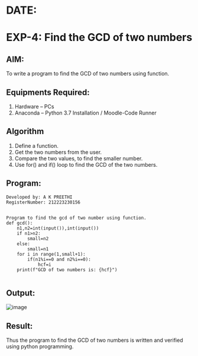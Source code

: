 # DATE:
# EXP-4: Find the GCD of two numbers

## AIM:
To write a program to find the GCD of two numbers using function.

## Equipments Required:
1. Hardware – PCs
2. Anaconda – Python 3.7 Installation / Moodle-Code Runner

## Algorithm
1. Define a function.
2. Get the two numbers from the user.
3. Compare the two values, to find the smaller number.
4. Use for() and if() loop to find the GCD of the two numbers.

## Program:
```
Developed by: A K PREETHI
RegisterNumber: 212223230156 


Program to find the gcd of two number using function.
def gcd():
    n1,n2=int(input()),int(input())
    if n1>n2:
        small=n2
    else:
        small=n1
    for i in range(1,small+1):
        if(n1%i==0 and n2%i==0):
            hcf=i
    print(f"GCD of two numbers is: {hcf}")


```

## Output:
![image](https://github.com/user-attachments/assets/dbd34f18-c844-4cdb-970e-b2951a8c9abc)




## Result:
Thus the program to find the GCD of two numbers is written and verified using python programming.
